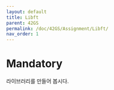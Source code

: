 ```yaml
---
layout: default
title: Libft
parent: 42GS
permalink: /doc/42GS/Assignment/Libft/
nav_order: 1
---
```


# Mandatory

라이브러리를 만들어 봅시다.